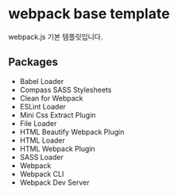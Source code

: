 # webpack base template

webpack.js 기본 템플릿입니다.

## Packages

- Babel Loader
- Compass SASS Stylesheets
- Clean for Webpack
- ESLint Loader
- Mini Css Extract Plugin
- File Loader
- HTML Beautify Webpack Plugin
- HTML Loader
- HTML Webpack Plugin
- SASS Loader
- Webpack
- Webpack CLI
- Webpack Dev Server
